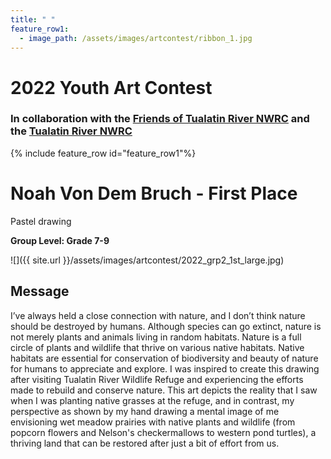 ```yaml
---
title: " "
feature_row1:
  - image_path: /assets/images/artcontest/ribbon_1.jpg
---
```


# 2022 Youth Art Contest

### In collaboration with the [Friends of Tualatin River NWRC](https://fotr.wildapricot.org/) and the [Tualatin River NWRC](https://www.fws.gov/refuge/Tualatin_River/)

{% include feature_row id="feature_row1"%}

# Noah Von Dem Bruch - First Place  
Pastel drawing  

**Group Level: Grade 7-9**  

![]({{ site.url }}/assets/images/artcontest/2022_grp2_1st_large.jpg)

## Message

I’ve always held a close connection with nature, and I don’t think nature should be destroyed by humans. Although species can go extinct, nature is not merely plants and animals living in random habitats. Nature is a full circle of plants and wildlife that thrive on various native habitats. Native habitats are essential for conservation of biodiversity and beauty of nature for humans to appreciate and explore. I was inspired to create this drawing after visiting Tualatin River Wildlife Refuge and experiencing the efforts made to rebuild and conserve nature. This art depicts the reality that I saw when I was planting native grasses at the refuge, and in contrast, my perspective as shown by my hand drawing a mental image of me envisioning wet meadow prairies with native plants and wildlife (from popcorn flowers and Nelson's checkermallows to western pond turtles), a thriving land that can be restored after just a bit of effort from us. 
